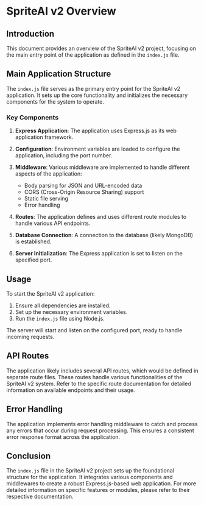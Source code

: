 # SpriteAI v2 Overview

## Introduction

This document provides an overview of the SpriteAI v2 project, focusing on the main entry point of the application as defined in the `index.js` file.

## Main Application Structure

The `index.js` file serves as the primary entry point for the SpriteAI v2 application. It sets up the core functionality and initializes the necessary components for the system to operate.

### Key Components

1. **Express Application**: The application uses Express.js as its web application framework.

2. **Configuration**: Environment variables are loaded to configure the application, including the port number.

3. **Middleware**: Various middleware are implemented to handle different aspects of the application:
   - Body parsing for JSON and URL-encoded data
   - CORS (Cross-Origin Resource Sharing) support
   - Static file serving
   - Error handling

4. **Routes**: The application defines and uses different route modules to handle various API endpoints.

5. **Database Connection**: A connection to the database (likely MongoDB) is established.

6. **Server Initialization**: The Express application is set to listen on the specified port.

## Usage

To start the SpriteAI v2 application:

1. Ensure all dependencies are installed.
2. Set up the necessary environment variables.
3. Run the `index.js` file using Node.js.

The server will start and listen on the configured port, ready to handle incoming requests.

## API Routes

The application likely includes several API routes, which would be defined in separate route files. These routes handle various functionalities of the SpriteAI v2 system. Refer to the specific route documentation for detailed information on available endpoints and their usage.

## Error Handling

The application implements error handling middleware to catch and process any errors that occur during request processing. This ensures a consistent error response format across the application.

## Conclusion

The `index.js` file in the SpriteAI v2 project sets up the foundational structure for the application. It integrates various components and middlewares to create a robust Express.js-based web application. For more detailed information on specific features or modules, please refer to their respective documentation.